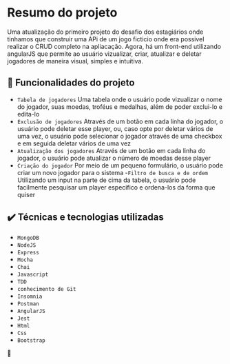 # Resumo do projeto
Uma atualização do primeiro projeto do desafio dos estagiários onde tinhamos que construir uma APi de um jogo ficticio onde era possivel realizar o CRUD completo na apliacação. Agora, há um front-end utilizando angularJS que permite ao usuário vizualizar, criar, atualizar e deletar jogadores de maneira visual, simples e intuitiva.


## 🔨 Funcionalidades do projeto

- `Tabela de jogadores` Uma tabela onde o usuário pode vizualizar o nome do jogador, suas moedas, troféus e medalhas, além de poder exclui-lo e edita-lo
- `Exclusão de jogadores` Através de um botão em cada linha do jogador, o usuário pode deletar esse player, ou, caso opte por deletar vários de uma vez, o usuário pode selecionar o jogador através de uma checkbox e em seguida deletar vários de uma vez
- `Atualização dos jogadores` Através de um botão em cada linha do jogador, o usuário pode atualizar o número de moedas desse player
- `Criação do jogador` Por meio de um pequeno formulário, o usuário pode criar um novo jogador para o sistema
-`Filtro de busca e de ordem` Utilizando um input na parte de cima da tabela, o usuário pode facilmente pesquisar um player especifico e ordena-los da forma que quiser


## ✔️ Técnicas e tecnologias utilizadas

- ``MongoDB``
- ``NodeJS``
- ``Express``
- ``Mocha``
- ``Chai``
- ``Javascript``
- ``TDD``
- ``conhecimento de Git``
- ``Insomnia``
- ``Postman``
- ``AngularJS``
- ``Jest``
- ``Html``
- ``Css``
- ``Bootstrap``

:hamster:
